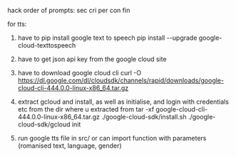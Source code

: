 hack
order of prompts:
sec
cri
per
con
fin


for tts:
1. have to pip install google text to speech
    pip install --upgrade google-cloud-texttospeech
2. have to get json api key
    from the google cloud site
3. have to download google cloud cli
    curl -O https://dl.google.com/dl/cloudsdk/channels/rapid/downloads/google-cloud-cli-444.0.0-linux-x86_64.tar.gz
    
4. extract gcloud and install, as well as initialise, and login with credentials etc from the dir where u extracted from
    tar -xf google-cloud-cli-444.0.0-linux-x86_64.tar.gz
    ./google-cloud-sdk/install.sh
    ./google-cloud-sdk/gcloud init
5. run google tts file in src/ or can import function with parameters (romanised text, language, gender)